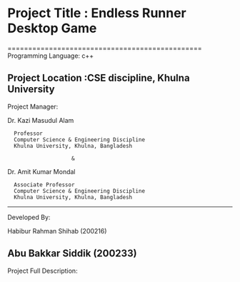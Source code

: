 # Project Title : Endless Runner Desktop Game
===============================================
Programming Language: c++

Project Location :CSE discipline, Khulna University
----------------------------------------------------------------
Project Manager:

  Dr. Kazi Masudul Alam

      Professor 
      Computer Science & Engineering Discipline
      Khulna University, Khulna, Bangladesh 
     
	                    &
                
  Dr. Amit Kumar Mondal
    
      Associate Professor 
      Computer Science & Engineering Discipline
      Khulna University, Khulna, Bangladesh
------------------------------------------------------------------      
Developed By:

Habibur Rahman Shihab (200216)

Abu Bakkar Siddik (200233)
------------------------------------------------------------------
Project Full Description:


